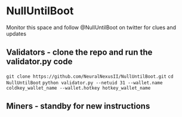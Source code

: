 # NullUntilBoot
Monitor this space and follow @NullUntilBoot on twitter for clues and updates

## Validators - clone the repo and run the validator.py code

`git clone https://github.com/NeuralNexusII/NullUntilBoot.git`
`cd NullUntilBoot`
`python validator.py --netuid 31 --wallet.name coldkey_wallet_name --wallet.hotkey hotkey_wallet_name`

## Miners - standby for new instructions
